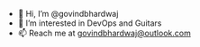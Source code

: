 - 👋 Hi, I’m @govindbhardwaj
- 👀 I’m interested in DevOps and Guitars
- 📫 Reach me at govindbhardwaj@outlook.com

<!---
govindbhardwaj/govindbhardwaj is a ✨ special ✨ repository because its `README.md` (this file) appears on your GitHub profile.
You can click the Preview link to take a look at your changes.
--->
